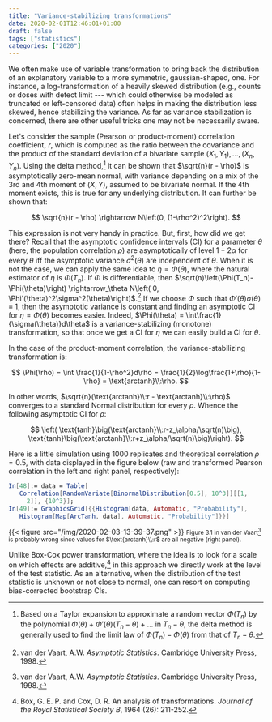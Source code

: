 ```yaml
---
title: "Variance-stabilizing transformations"
date: 2020-02-01T12:46:01+01:00
draft: false
tags: ["statistics"]
categories: ["2020"]
---
```


We often make use of variable transformation to bring back the distribution of an explanatory variable to a more symmetric, gaussian-shaped, one. For instance, a log-transformation of a heavily skewed distribution (e.g., counts or doses with detect limit --- which could otherwise be modeled as truncated or left-censored data) often helps in making the distribution less skewed, hence stabilizing the variance. As far as variance stabilization is concerned, there are other useful tricks one may not be necessarily aware.

Let's consider the sample (Pearson or product-moment) correlation coefficient, $r$, which is computed as the ratio between the covariance and the product of the standard deviation of a bivariate sample $(X_1, Y_1), \dots, (X_n, Y_n)$. Using the delta method,[^1] it can be shown that $\sqrt{n}(r - \rho)$ is asymptotically zero-mean normal, with variance depending on a mix of the 3rd and 4th moment of $(X,Y)$, assumed to be bivariate normal. If the 4th moment exists, this is true for any underlying distribution. It can further be shown that:

$$ \sqrt{n}(r - \rho) \rightarrow N\left(0, (1-\rho^2)^2\right). $$

This expression is not very handy in practice. But, first, how did we get there? Recall that the asymptotic confidence intervals (CI) for a parameter $\theta$ (here, the population correlation $\rho$) are asymptotically of level $1-2\alpha$ for every $\theta$ iff the asymptotic variance $\sigma^2(\theta)$ are independent of $\theta$. When it is not the case, we can apply the same idea to $\eta = \Phi(\theta)$, where the natural estimator of $\eta$ is $\Phi(T_n)$. If $\Phi$ is differentiable, then $\sqrt(n)\left(\Phi(T_n)-\Phi(\theta)\right) \rightarrow_\theta N\left( 0, \Phi'(\theta)^2\sigma^2(\theta)\right)$.[^2] If we choose $\Phi$ such that $\Phi'(\theta)\sigma(\theta)\equiv 1$, then the asymptotic variance is constant and finding an asymptotic CI for $\eta=\Phi(\theta)$ becomes easier. Indeed, $\Phi(\theta) = \int\frac{1}{\sigma(\theta)}d\theta$ is a variance-stabilizing (monotone) transformation, so that once we get a CI for $\eta$ we can easily build a CI for $\theta$.

In the case of the product-moment correlation, the variance-stabilizing transformation is:

$$ \Phi(\rho) = \int \frac{1}{1-\rho^2}d\rho = \frac{1}{2}\log\frac{1+\rho}{1-\rho} = \text{arctanh}\\:\rho. $$

In other words, $\sqrt{n}(\text{arctanh}\\:r - \text{arctanh}\\:\rho)$ converges to a standard Normal distribution for every $\rho$. Whence the following asymptotic CI for $\rho$:

$$ \left( \text{tanh}\big(\text{arctanh}\\:r-z_\alpha/\sqrt(n)\big), \text{tanh}\big(\text{arctanh}\\:r+z_\alpha/\sqrt(n)\big)\right). $$

Here is a little simulation using 1000 replicates and theoretical correlation $\rho = 0.5$, with data displayed in the figure below (raw and transformed Pearson correlation in the left and right panel, respectively):

```mathematica
In[48]:= data = Table[
   Correlation[RandomVariate[BinormalDistribution[0.5], 10^3]][[1, 
     2]], {10^3}];
In[49]:= GraphicsGrid[{{Histogram[data, Automatic, "Probability"], 
   Histogram[Map[ArcTanh, data], Automatic, "Probability"]}}]
```

{{< figure src="/img/2020-02-03-13-39-37.png" >}}
<small>Figure 3.1 in van der Vaart[^2] is probably wrong since values for $\text{arctanh}\\:r$ are all negative (right panel).</small>

Unlike Box-Cox power transformation, where the idea is to look for a scale on which effects are additive,[^3] in this approach we directly work at the level of the test statistic. As an alternative, when the distribution of the test statistic is unknown or not close to normal, one can resort on computing bias-corrected bootstrap CIs.

[^1]: Based on a Taylor expansion to approximate a random vector $\Phi(T_n)$ by the polynomial $\Phi(\theta) + \Phi'(\theta)(T_n-\theta)+\dots$ in $T_n-\theta$, the delta method is generally used to find the limit law of $\Phi(T_n)-\Phi(\theta)$ from that of $T_n - \theta$.
[^2]: van der Vaart, A.W. _Asymptotic Statistics_. Cambridge University Press, 1998.
[^3]: Box, G. E. P. and Cox, D. R. An analysis of transformations. _Journal of the Royal Statistical Society B_, 1964 (26): 211-252.
